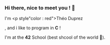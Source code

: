 ### Hi there, nice to meet you ! 👋
I'm <p style"color : red">Théo Duprez</p>, and i like to program in <strong>C</strong> !  
  
I'm at the <strong>42</strong> School (best shcool of the world 👀).

<!--
**TheoDuprez/TheoDuprez** is a ✨ _special_ ✨ repository because its `README.md` (this file) appears on your GitHub profile.

Here are some ideas to get you started:

- 🔭 I’m currently working on ...
- 🌱 I’m currently learning ...
- 👯 I’m looking to collaborate on ...
- 🤔 I’m looking for help with ...
- 💬 Ask me about ...
- 📫 How to reach me: ...
- 😄 Pronouns: ...
- ⚡ Fun fact: ...
-->
